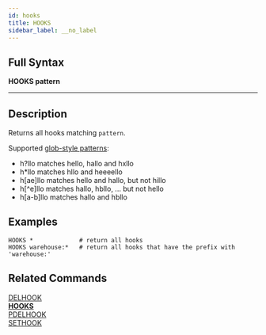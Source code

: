 ```yaml
---
id: hooks
title: HOOKS
sidebar_label: __no_label
---
```


## Full Syntax

**HOOKS  pattern**

---

## Description

Returns all hooks matching `pattern`.

Supported [glob-style patterns](https://en.wikipedia.org/wiki/Glob_(programming)):

- h?llo matches hello, hallo and hxllo
- h*llo matches hllo and heeeello
- h[ae]llo matches hello and hallo, but not hillo
- h[^e]llo matches hallo, hbllo, ... but not hello
- h[a-b]llo matches hallo and hbllo

## Examples

```tile38
HOOKS *             # return all hooks
HOOKS warehouse:*   # return all hooks that have the prefix with 'warehouse:'
```

## Related Commands

[DELHOOK](delhook.html)<br>
**[HOOKS](hooks.html)**<br>
[PDELHOOK](pdelhook.html)<br>
[SETHOOK](sethook.html)<br>